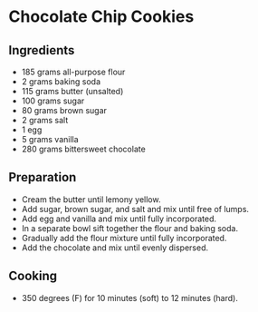 # Chocolate Chip Cookies

## Ingredients
- 185 grams all-purpose flour
- 2 grams baking soda
- 115 grams butter (unsalted)
- 100 grams sugar
- 80 grams brown sugar
- 2 grams salt
- 1 egg
- 5 grams vanilla
- 280 grams bittersweet chocolate

## Preparation
- Cream the butter until lemony yellow.
- Add sugar, brown sugar, and salt and mix until free of lumps.
- Add egg and vanilla and mix until fully incorporated.
- In a separate bowl sift together the flour and baking soda.
- Gradually add the flour mixture until fully incorporated.
- Add the chocolate and mix until evenly dispersed.

## Cooking
- 350 degrees (F) for 10 minutes (soft) to 12 minutes (hard).
